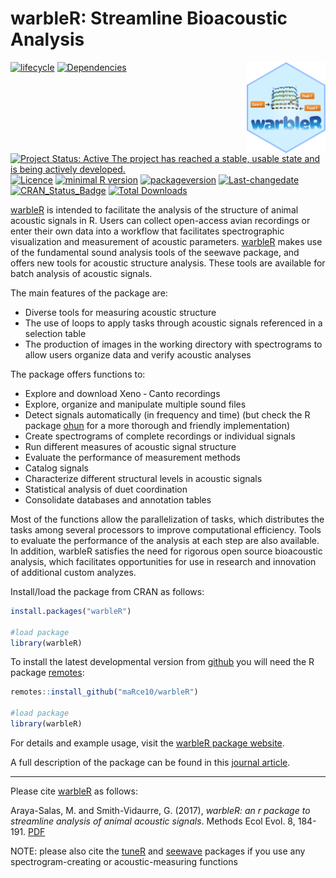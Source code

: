 warbleR: Streamline Bioacoustic Analysis
================

<!-- README.md is generated from README.Rmd. Please edit that file -->

<img src="vignettes/warbleR_sticker_v3.png" alt="warbleR logo" align="right" width = "25%" height="25%"/>

[![lifecycle](https://img.shields.io/badge/lifecycle-maturing-brightgreen.svg)](https://lifecycle.r-lib.org/articles/stages.html)
[![Dependencies](https://tinyverse.netlify.com/badge/warbleR)](https://cran.r-project.org/package=warbleR)
[![Project Status: Active The project has reached a stable, usable state
and is being actively
developed.](https://www.repostatus.org/badges/latest/active.svg)](https://www.repostatus.org/#active)
[![Licence](https://img.shields.io/badge/licence-GPL--3-blue.svg)](https://www.gnu.org/licenses/gpl-3.0.en.html)
[![minimal R
version](https://img.shields.io/badge/R%3E%3D-3.2.4-6666ff.svg)](https://cran.r-project.org/)
[![packageversion](https://img.shields.io/badge/Package%20version-0.1.0-orange.svg?style=flat-square)](commits/develop)
[![Last-changedate](https://img.shields.io/badge/last%20change-2022--06--30-yellowgreen.svg)](/commits/master)
[![CRAN_Status_Badge](https://www.r-pkg.org/badges/version/warbleR)](https://cran.r-project.org/package=warbleR)
[![Total
Downloads](https://cranlogs.r-pkg.org/badges/grand-total/warbleR)](https://cranlogs.r-pkg.org/badges/grand-total/warbleR)

[warbleR](https://cran.r-project.org/package=warbleR) is intended to
facilitate the analysis of the structure of animal acoustic signals in
R. Users can collect open-access avian recordings or enter their own
data into a workflow that facilitates spectrographic visualization and
measurement of acoustic parameters.
[warbleR](https://cran.r-project.org/package=warbleR) makes use of the
fundamental sound analysis tools of the seewave package, and offers new
tools for acoustic structure analysis. These tools are available for
batch analysis of acoustic signals.

The main features of the package are:

-   Diverse tools for measuring acoustic structure
-   The use of loops to apply tasks through acoustic signals referenced
    in a selection table
-   The production of images in the working directory with spectrograms
    to allow users organize data and verify acoustic analyses

The package offers functions to:

-   Explore and download Xeno ‐ Canto recordings
-   Explore, organize and manipulate multiple sound files
-   Detect signals automatically (in frequency and time) (but check the
    R package [ohun](https://marce10.github.io/ohun/index.html) for a
    more thorough and friendly implementation)
-   Create spectrograms of complete recordings or individual signals
-   Run different measures of acoustic signal structure
-   Evaluate the performance of measurement methods
-   Catalog signals
-   Characterize different structural levels in acoustic signals
-   Statistical analysis of duet coordination
-   Consolidate databases and annotation tables

Most of the functions allow the parallelization of tasks, which
distributes the tasks among several processors to improve computational
efficiency. Tools to evaluate the performance of the analysis at each
step are also available. In addition, warbleR satisfies the need for
rigorous open source bioacoustic analysis, which facilitates
opportunities for use in research and innovation of additional custom
analyzes.

Install/load the package from CRAN as follows:

``` r
install.packages("warbleR")

#load package
library(warbleR)
```

To install the latest developmental version from
[github](https://github.com/) you will need the R package
[remotes](https://cran.r-project.org/package=remotes):

``` r
remotes::install_github("maRce10/warbleR")

#load package
library(warbleR)
```

For details and example usage, visit the [warbleR package
website](https://marce10.github.io/warbleR/index.html).

A full description of the package can be found in this [journal
article](https://besjournals.onlinelibrary.wiley.com/doi/epdf/10.1111/2041-210X.12624).

------------------------------------------------------------------------

Please cite [warbleR](https://cran.r-project.org/package=warbleR) as
follows:

Araya-Salas, M. and Smith-Vidaurre, G. (2017), *warbleR: an r package to
streamline analysis of animal acoustic signals*. Methods Ecol Evol. 8,
184-191.
[PDF](https://besjournals.onlinelibrary.wiley.com/doi/epdf/10.1111/2041-210X.12624)

NOTE: please also cite the
[tuneR](https://cran.r-project.org/package=tuneR) and
[seewave](https://cran.r-project.org/package=seewave) packages if you
use any spectrogram-creating or acoustic-measuring functions
